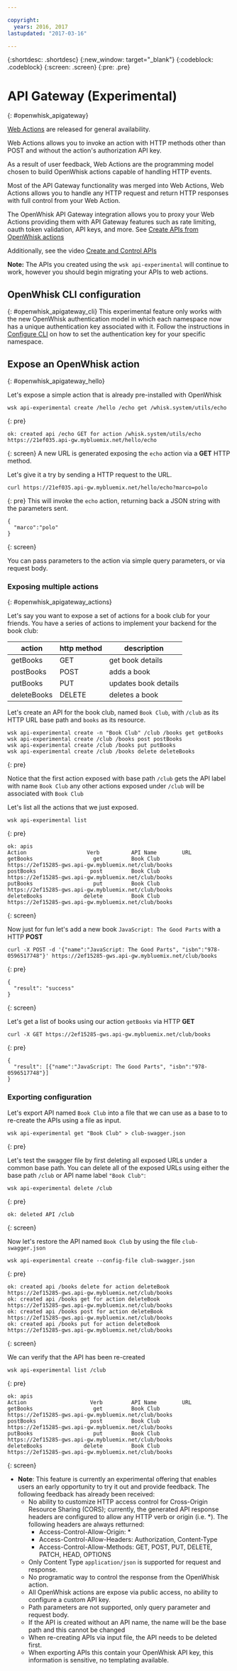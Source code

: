 ```yaml
---

copyright:
  years: 2016, 2017
lastupdated: "2017-03-16"

---
```


{:shortdesc: .shortdesc}
{:new_window: target="_blank"}
{:codeblock: .codeblock}
{:screen: .screen}
{:pre: .pre}

# API Gateway (Experimental)
{: #openwhisk_apigateway}

[Web Actions](openwhisk_webactions.html) are released for general availability.

Web Actions allows you to invoke an action with HTTP methods other than POST and without the action's authorization API key.

As a result of user feedback, Web Actions are the programming model chosen to build OpenWhisk actions capable of handling HTTP events.

Most of the API Gateway functionality was merged into Web Actions, Web Actions allows you to handle any HTTP request and return HTTP responses with full control from your Web Action.

The OpenWhisk API Gateway integration allows you to proxy your Web Actions providing them with API Gateway features such as rate limiting, oauth token validation, API keys, and more. See [Create APIs from OpenWhisk actions](/docs/apis/management/manage_openwhisk_apis.html#manage_openwhisk_apis)

Additionally, see the video [Create and Control APIs](https://youtu.be/XT9KwWTnnzo)

**Note:** The APIs you created using the `wsk api-experimental` will continue to work, however you should begin migrating your APIs to web actions.

## OpenWhisk CLI configuration
{: #openwhisk_apigateway_cli}
This experimental feature only works with the new OpenWhisk authentication model in which each namespace now has a unique authentication key associated with it.
Follow the instructions in [Configure CLI](https://console.ng.bluemix.net/openwhisk/cli) on how to set the authentication key for your specific namespace.

## Expose an OpenWhisk action
{: #openwhisk_apigateway_hello}

Let's expose a simple action that is already pre-installed with OpenWhisk

```
wsk api-experimental create /hello /echo get /whisk.system/utils/echo
```
{: pre}
```
ok: created api /echo GET for action /whisk.system/utils/echo
https://21ef035.api-gw.mybluemix.net/hello/echo
```
{: screen}
A new URL is generated exposing the `echo` action via a __GET__ HTTP method.

Let's give it a try by sending a HTTP request to the URL.
```
curl https://21ef035.api-gw.mybluemix.net/hello/echo?marco=polo
```
{: pre}
This will invoke the `echo` action, returning back a JSON string with the parameters sent.
```
{
  "marco":"polo"
}
```
{: screen}

You can pass parameters to the action via simple query parameters, or via request body.

### Exposing multiple actions
{: #openwhisk_apigateway_actions}

Let's say you want to expose a set of actions for a book club for your friends.
You have a series of actions to implement your backend for the book club:

| action | http method | description |
| ----------- | ----------- | ------------ |
| getBooks    | GET | get book details  |
| postBooks   | POST | adds a book |
| putBooks    | PUT | updates book details |
| deleteBooks | DELETE | deletes a book |

Let's create an API for the book club, named `Book Club`, with `/club` as its HTTP URL base path and `books` as its resource.
```
wsk api-experimental create -n "Book Club" /club /books get getBooks
wsk api-experimental create /club /books post postBooks
wsk api-experimental create /club /books put putBooks
wsk api-experimental create /club /books delete deleteBooks
```
{: pre}

Notice that the first action exposed with base path `/club` gets the API label with name `Book Club` any other actions exposed under `/club` will be associated with `Book Club`

Let's list all the actions that we just exposed.

```
wsk api-experimental list
```
{: pre}
```
ok: apis
Action                   Verb          API Name        URL
getBooks                   get         Book Club       https://2ef15285-gws.api-gw.mybluemix.net/club/books
postBooks                 post         Book Club       https://2ef15285-gws.api-gw.mybluemix.net/club/books
putBooks                   put         Book Club       https://2ef15285-gws.api-gw.mybluemix.net/club/books
deleteBooks             delete         Book Club       https://2ef15285-gws.api-gw.mybluemix.net/club/books
```
{: screen}

Now just for fun let's add a new book `JavaScript: The Good Parts` with a HTTP __POST__
```
curl -X POST -d '{"name":"JavaScript: The Good Parts", "isbn":"978-0596517748"}' https://2ef15285-gws.api-gw.mybluemix.net/club/books
```
{: pre}
```
{
  "result": "success"
}
```
{: screen}

Let's get a list of books using our action `getBooks` via HTTP __GET__
```
curl -X GET https://2ef15285-gws.api-gw.mybluemix.net/club/books
```
{: pre}
```
{
  "result": [{"name":"JavaScript: The Good Parts", "isbn":"978-0596517748"}]
}
```

### Exporting configuration
Let's export API named `Book Club` into a file that we can use as a base to to re-create the APIs using a file as input. 
```
wsk api-experimental get "Book Club" > club-swagger.json
```
{: pre}

Let's test the swagger file by first deleting all exposed URLs under a common base path.
You can delete all of the exposed URLs using either the base path `/club` or API name label `"Book Club"`:
```
wsk api-experimental delete /club
```
{: pre}
```
ok: deleted API /club
```
{: screen}

Now let's restore the API named `Book Club` by using the file `club-swagger.json`
```
wsk api-experimental create --config-file club-swagger.json
```
{: pre}
```
ok: created api /books delete for action deleteBook
https://2ef15285-gws.api-gw.mybluemix.net/club/books
ok: created api /books get for action deleteBook
https://2ef15285-gws.api-gw.mybluemix.net/club/books
ok: created api /books post for action deleteBook
https://2ef15285-gws.api-gw.mybluemix.net/club/books
ok: created api /books put for action deleteBook
https://2ef15285-gws.api-gw.mybluemix.net/club/books
```
{: screen}

We can verify that the API has been re-created
```
wsk api-experimental list /club
```
{: pre}
```
ok: apis
Action                    Verb         API Name        URL
getBooks                   get         Book Club       https://2ef15285-gws.api-gw.mybluemix.net/club/books
postBooks                 post         Book Club       https://2ef15285-gws.api-gw.mybluemix.net/club/books
putBooks                   put         Book Club       https://2ef15285-gws.api-gw.mybluemix.net/club/books
deleteBooks             delete         Book Club       https://2ef15285-gws.api-gw.mybluemix.net/club/books
```
{: screen}

- **Note**: This feature is currently an experimental offering that enables users an early opportunity to try it out and provide feedback. The following feedback has already been received:
  - No ability to customize HTTP access control for Cross-Origin Resource Sharing (CORS); currently, the generated API response headers are configured to allow any HTTP verb or origin (i.e. *). The following headers are always retturned:
    - Access-Control-Allow-Origin: *
    - Access-Control-Allow-Headers: Authorization, Content-Type
    - Access-Control-Allow-Methods: GET, POST, PUT, DELETE, PATCH, HEAD, OPTIONS
  - Only Content Type `application/json` is supported for request and response.
  - No programatic way to control the response from the OpenWhisk action.
  - All OpenWhisk actions are expose via public access, no ability to configure a custom API key.
  - Path parameters are not supported, only query parameter and request body.
  - If the API is created without an API name, the name will be the base path and this cannot be changed
  - When re-creating APIs via input file, the API needs to be deleted first.
  - When exporting APIs this contain your OpenWhisk API key, this information is sensitive, no templating available.
